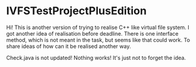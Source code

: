 # IVFSTestProjectPlusEdition
Hi! This is another version of trying to realise C++ like virtual file system.
I got another idea of realisation before deadline. There is one interface method, which is not meant in the task, but seems like that could work.
To share ideas of how can it be realised another way.

Check.java is not updated!
Nothing works! 
It's just not to forget the idea.
